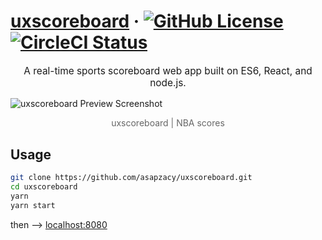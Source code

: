 # [uxscoreboard](https://github.com/asapzacy/uxscoreboard) &middot; [![GitHub License](https://img.shields.io/badge/license-MIT-blue.svg?style=flat-square)](https://github.com/asapzacy/uxscoreboard/blob/master/LICENSE) [![CircleCI Status](https://img.shields.io/circleci/project/github/asapzacy/uxscoreboard.svg?style=flat-square&label=circleci)](https://circleci.com/gh/asapzacy/uxscoreboard)

<p style="text-align:center;font-size:110%">A real-time sports scoreboard web app built on ES6, React, and node.js.</p>

![uxscoreboard Preview Screenshot](https://zac.codes/assets/img/projects/uxscoreboard_preview-xlarge.jpg)

<center style="text-align:center;opacity:0.66">uxscoreboard | NBA scores</center>

## Usage

```sh
git clone https://github.com/asapzacy/uxscoreboard.git
cd uxscoreboard
yarn
yarn start
```

then --> [localhost:8080](http://localhost:8080)
